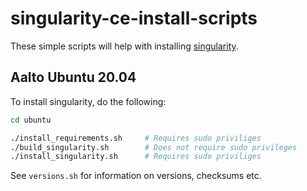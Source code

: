 # singularity-ce-install-scripts

These simple scripts will help with installing [singularity](https://github.com/sylabs/singularity/).

## Aalto Ubuntu 20.04

To install singularity, do the following:

```sh
cd ubuntu

./install_requirements.sh     # Requires sudo priviliges
./build_singularity.sh        # Does not require sudo privileges
./install_singularity.sh      # Requires sudo priviliges
```

See `versions.sh` for information on versions, checksums etc.
